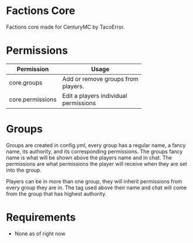 # Factions Core

Factions core made for CenturyMC by TacoError.

# Permissions

| Permission  | Usage                                     |
|-------------|-------------------------------------------|
| core.groups | Add or remove groups from<br/>players.    |
|core.permissions| Edit a players individual<br/>permissions |

# Groups

Groups are created in config.yml, every group has a regular name, 
a fancy name, its authority, and its corresponding permissions.
The groups fancy name is what will be shown above the players
name and in chat. The permissions are what permissions the player
will receive when they are set into the group. 

Players can be in more than one group, they will inherit permissions
from every group they are in. The tag used above their name and chat
will come from the group that has highest authority.

# Requirements

- None as of right now

